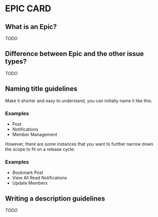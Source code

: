 # EPIC CARD
## What is an Epic?
_TODO_

## Difference between Epic and the other issue types?
_TODO_

## Naming title guidelines
Make it shorter and easy to understand, you can initially name it like this.

### Examples
- Post
- Notifications
- Member Management 

However, there are some instances that you want to further narrow down the scope to fit on a release cycle:
### Examples
- Bookmark Post
- View All Read Notifications
- Update Members

## Writing a description guidelines
_TODO_